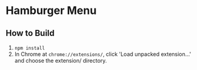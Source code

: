 # Hamburger Menu

## How to Build

1. `npm install`
2. In Chrome at `chrome://extensions/`, click 'Load unpacked extension...' and choose the extension/ directory.
